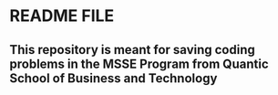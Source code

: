 # README FILE

## This repository is meant for saving coding problems in the MSSE Program from Quantic School of Business and Technology